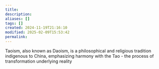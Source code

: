 ```yaml
---
title: 
description: 
aliases: []
tags: []
created: 2024-11-19T21:16:10
modified: 2025-02-09T15:53:42
permalink:
---
```


Taoism, also known as Daoism, is a philosophical and religious tradition indigenous to China, emphasizing harmony with the Tao - the process of transformation underlying reality

